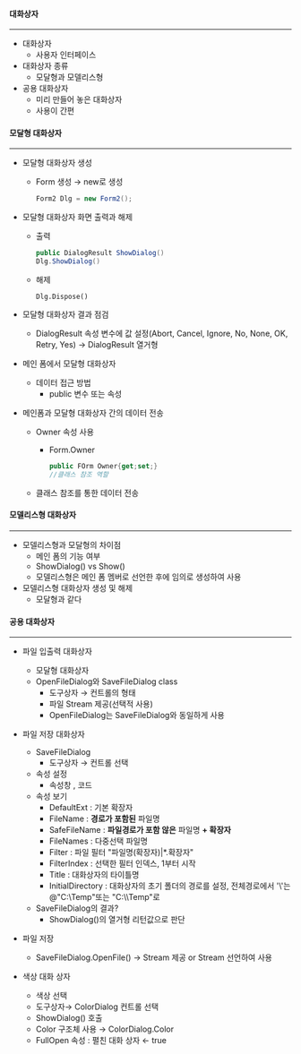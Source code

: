 #### 대화상자

------

- 대화상자
  - 사용자 인터페이스
- 대화상자 종류
  - 모달형과 모델리스형
- 공용 대화상자
  - 미리 만들어 놓은 대화상자
  - 사용이 간편



#### 모달형 대화상자

------

- 모달형 대화상자 생성

  - Form 생성 → new로 생성

    ```c#
    Form2 Dlg = new Form2();
    ```

- 모달형 대화상자 화면 출력과 해제

  - 출력

    ```c#
    public DialogResult ShowDialog()
    Dlg.ShowDialog()
    ```

  - 해제

    ```
    Dlg.Dispose()
    ```

- 모달형 대화상자 결과 점검

  - DialogResult 속성 변수에 값 설정(Abort, Cancel, Ignore, No, None, OK, Retry, Yes) → DialogResult 열거형

- 메인 폼에서 모달형 대화상자

  - 데이터 접근 방법
    - public 변수 또는 속성

- 메인폼과 모달형 대화상자 간의 데이터 전송

  - Owner 속성 사용

    - Form.Owner

      ```c#
      public FOrm Owner{get;set;}
      //클래스 참조 역할
      ```

  - 클래스 참조를 통한 데이터 전송



#### 모델리스형 대화상자

------

- 모델리스형과 모달형의 차이점
  - 메인 폼의 기능 여부
  - ShowDialog() vs Show()
  - 모델리스형은 메인 폼 멤버로 선언한 후에 임의로 생성하여 사용
- 모델리스형 대화상자 생성 및 해제
  - 모달형과 같다





#### 공용 대화상자

------

- 파일 입출력 대화상자
  - 모달형 대화상자
  - OpenFileDialog와 SaveFileDialog class
    - 도구상자 → 컨트롤의 형태
    - 파일 Stream 제공(선택적 사용)
    - OpenFileDialog는 SaveFileDialog와 동일하게 사용
- 파일 저장 대화상자
  - SaveFileDialog
    - 도구상자 → 컨트롤 선택
  - 속성 설정
    - 속성창 , 코드
  - 속성 보기
    - DefaultExt : 기본 확장자
    - FileName : **경로가 포함된** 파일명
    - SafeFileName : **파일경로가 포함 않은** 파일명 **+ 확장자**
    - FileNames : 다중선택 파일명
    - Filter : 파일 필터 "파일명(확장자)|*.확장자"
    - FilterIndex : 선택한 필터 인덱스, 1부터 시작
    - Title : 대화상자의 타이틀명
    - InitialDirectory : 대화상자의 초기 폴더의 경로를 설정, 전체경로에서 '\\'는 @"C:\\Temp"또는 "C:\\\\Temp"로
  - SaveFileDialog의 결과?
    - ShowDialog()의 열거형 리턴값으로 판단
- 파일 저장
  - SaveFileDialog.OpenFile() → Stream 제공 or Stream 선언하여 사용



- 색상 대화 상자
  - 색상 선택
  - 도구상자→ ColorDialog 컨트롤 선택
  - ShowDialog() 호출
  - Color 구조체 사용  → ColorDialog.Color
  - FullOpen 속성 : 펼친 대화 상자 ← true